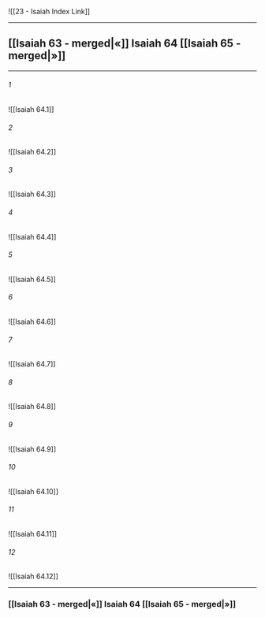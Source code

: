 ![[23 - Isaiah Index Link]]

---
##  [[Isaiah 63 - merged|«]] Isaiah 64 [[Isaiah 65 - merged|»]]

---

###### 1
![[Isaiah 64.1]] 

###### 2
![[Isaiah 64.2]] 

###### 3
![[Isaiah 64.3]] 

###### 4
![[Isaiah 64.4]]

###### 5 
![[Isaiah 64.5]] 

###### 6
![[Isaiah 64.6]] 

###### 7
![[Isaiah 64.7]] 

###### 8
![[Isaiah 64.8]] 

###### 9
![[Isaiah 64.9]] 

###### 10
![[Isaiah 64.10]] 

###### 11
![[Isaiah 64.11]] 

###### 12
![[Isaiah 64.12]]


---
###  [[Isaiah 63 - merged|«]] Isaiah 64 [[Isaiah 65 - merged|»]]